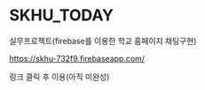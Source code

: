 # SKHU_TODAY
실무프로젝트(firebase를 이용한 학교 홈페이지 채팅구현)

https://skhu-732f9.firebaseapp.com/

링크 클릭 후 이용(아직 미완성)
